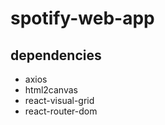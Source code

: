 # spotify-web-app
 
## dependencies
- axios
- html2canvas
- react-visual-grid
- react-router-dom
  
